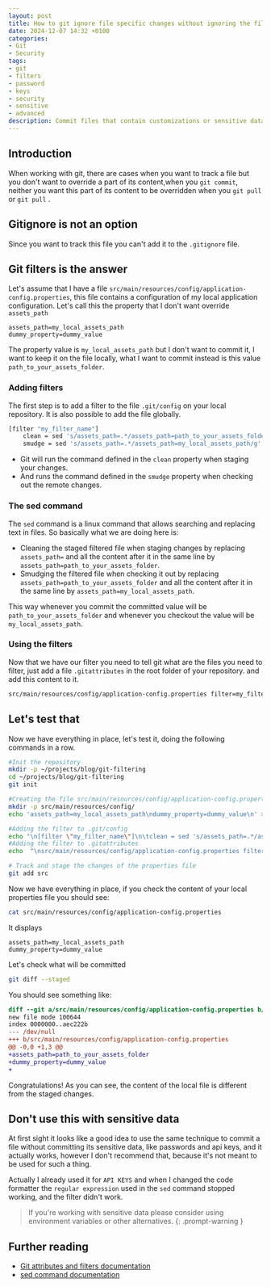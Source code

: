 ```yaml
---
layout: post
title: How to git ignore file specific changes without ignoring the file
date: 2024-12-07 14:32 +0100
categories:
- Git
- Security
tags:
- git
- filters
- password
- keys
- security
- sensitive
- advanced
description: Commit files that contain customizations or sensitive data, without committing the customizations nor the sensitive data itself.
---
```


## Introduction

When working with git, there are cases when you want to track a file but you don't want to override a part of its content,when you `git commit`, neither you want this part of its content to be overridden when you `git pull` or `git pull` .

## Gitignore is not an option

Since you want to track this file you can't add it to the `.gitignore` file.

## Git filters is the answer

Let's assume that I have a file `src/main/resources/config/application-config.properties`, this file contains a configuration of my local application configuration.
Let's call this the property that I don't want override `assets_path`

```properties
assets_path=my_local_assets_path
dummy_property=dummy_value
```

The property value is `my_local_assets_path` but I don't want to commit it, I want to keep it on the file locally, what I want to commit instead is this value `path_to_your_assets_folder`.

### Adding filters

The first step is to add a filter to the file `.git/config` on your local repository.
It is also possible to add the file globally.

```bash
[filter "my_filter_name"]
    clean = sed 's/assets_path=.*/assets_path=path_to_your_assets_folder/g'
    smudge = sed 's/assets_path=.*/assets_path=my_local_assets_path/g'
```

* Git will run the command defined in the `clean` property when staging your changes.
* And runs the command defined in the `smudge`  property when checking out the remote changes.

### The sed command

The `sed` command is a linux command that allows searching and replacing text in files.
So basically what we are doing here is:

* Cleaning the staged filtered file when staging changes by replacing `assets_path=` and all the content after it in the same line by `assets_path=path_to_your_assets_folder`.
* Smudging the filtered file when checking it out by replacing `assets_path=path_to_your_assets_folder` and all the content after it in the same line by `assets_path=my_local_assets_path`.

This way whenever you commit the committed value will be `path_to_your_assets_folder`  and whenever you checkout the value will be `my_local_assets_path`.

### Using the filters

Now that we have our filter you need to tell git what are the files you need to filter, just add a file `.gitattributes` in the root folder of your repository.
and add this content to it.

```txt
src/main/resources/config/application-config.properties filter=my_filter_name
```

## Let's test that

Now we have everything in place, let's test it, doing the following commands in a row.

```bash
#Init the repository
mkdir -p ~/projects/blog/git-filtering
cd ~/projects/blog/git-filtering
git init

#Creating the file src/main/resources/config/application-config.properties
mkdir -p src/main/resources/config/
echo 'assets_path=my_local_assets_path\ndummy_property=dummy_value\n' >> src/main/resources/config/application-config.properties

#Adding the filter to .git/config
echo "\n[filter \"my_filter_name\"]\n\tclean = sed 's/assets_path=.*/assets_path=path_to_your_assets_folder/g'\n\tsmudge = sed 's/assets_path=.*/assets_path=my_local_assets_path/g'\n" >> .git/config
#Adding the filter to .gitattributes
echo  "\nsrc/main/resources/config/application-config.properties filter=my_filter_name\n" >> .gitattributes

# Track and stage the changes of the properties file
git add src

```

Now we have everything in place, if you check the content of your local properties file you should see:

```bash
cat src/main/resources/config/application-config.properties
```

It displays

```properties
assets_path=my_local_assets_path
dummy_property=dummy_value
```

Let's check what will be committed

```bash
git diff --staged
```

You should see something like:

```diff
diff --git a/src/main/resources/config/application-config.properties b/src/main/resources/config/application-config.properties
new file mode 100644
index 0000000..aec222b
--- /dev/null
+++ b/src/main/resources/config/application-config.properties
@@ -0,0 +1,3 @@
+assets_path=path_to_your_assets_folder
+dummy_property=dummy_value
+
```

Congratulations! As you can see, the content of the local file is different from the staged changes.

## Don't use this with sensitive data

At first sight it looks like a good idea to use the same technique to commit a file without committing its sensitive data, like passwords and api keys,  and it actually works, however I don't recommend that, because it's not meant to be used for such a thing.

Actually I already used it for `API KEYS` and when I changed the code formatter the `regular expression` used in the `sed` command stopped working, and the filter didn't work.

> If you're working with sensitive data please consider using environment variables or other alternatives.
{: .prompt-warning }

## Further reading

* [Git attributes and filters documentation](https://git-scm.com/book/ms/v2/Customizing-Git-Git-Attributes)
* [sed command documentation](https://www.gnu.org/software/sed/manual/sed.html)
